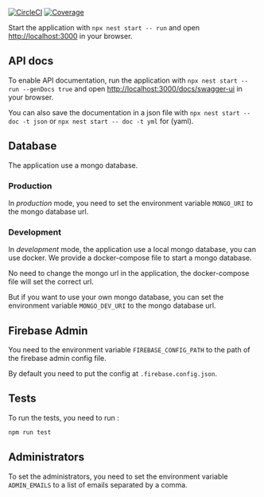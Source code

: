 <a href="https://circleci.com/gh/nestjs/nest" target="_blank"><img src="https://img.shields.io/circleci/build/github/nestjs/nest/master" alt="CircleCI" /></a>
<a href="https://coveralls.io/github/nestjs/nest?branch=master" target="_blank"><img src="https://coveralls.io/repos/github/nestjs/nest/badge.svg?branch=master#9" alt="Coverage" /></a>

Start the application with `npx nest start -- run` and open [http://localhost:3000](http://localhost:3000) in your browser.

## API docs

To enable API documentation, run the application with `npx nest start -- run --genDocs true` and open [http://localhost:3000/docs/swagger-ui](http://localhost:3000/docs/swagger-ui) in your browser.

You can also save the documentation in a json file with `npx nest start -- doc -t json` or `npx nest start -- doc -t yml` for (yaml).

## Database

The application use a mongo database.

### Production

In _production_ mode, you need to set the environment variable `MONGO_URI` to the mongo database url.

### Development

In _development_ mode, the application use a local mongo database, you can use docker.
We provide a docker-compose file to start a mongo database.

No need to change the mongo url in the application, the docker-compose file will set the correct url.

But if you want to use your own mongo database, you can set the environment variable `MONGO_DEV_URI` to the mongo database url.

## Firebase Admin

You need to the environment variable `FIREBASE_CONFIG_PATH` to the path of the firebase admin config file.

By default you need to put the config at `.firebase.config.json`.

## Tests

To run the tests, you need to run :

```bash
npm run test
```

## Administrators

To set the administrators, you need to set the environment variable `ADMIN_EMAILS` to a list of emails separated by a comma.
